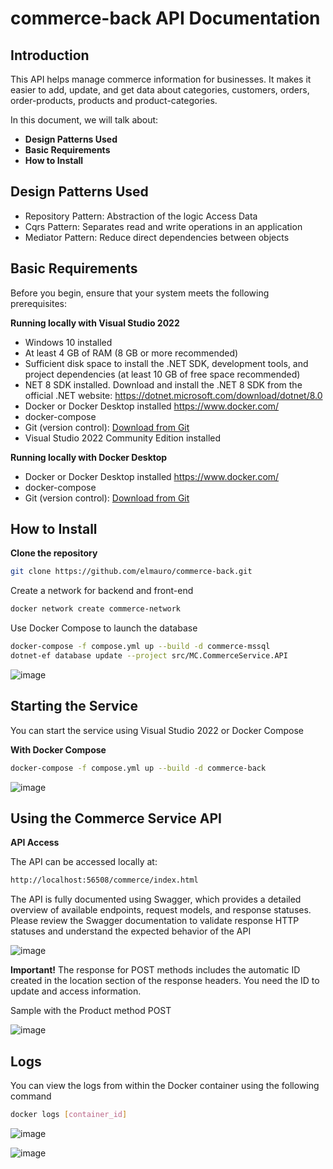 # commerce-back API Documentation

## Introduction

This API helps manage commerce information for businesses. It makes it easier to add, update, and get data about categories, customers, orders, order-products, products and product-categories.

In this document, we will talk about:

- **Design Patterns Used**
- **Basic Requirements**
- **How to Install**

## Design Patterns Used

- Repository Pattern: Abstraction of the logic Access Data
- Cqrs Pattern: Separates read and write operations in an application
- Mediator Pattern: Reduce direct dependencies between objects

## Basic Requirements

Before you begin, ensure that your system meets the following prerequisites:

**Running locally with Visual Studio 2022**
- Windows 10 installed
- At least 4 GB of RAM (8 GB or more recommended)
- Sufficient disk space to install the .NET SDK, development tools, and project dependencies (at least 10 GB of free space recommended)
- NET 8 SDK installed. Download and install the .NET 8 SDK from the official .NET website: https://dotnet.microsoft.com/download/dotnet/8.0
- Docker or Docker Desktop installed https://www.docker.com/
- docker-compose
- Git (version control): [Download from Git](https://git-scm.com/)
- Visual Studio 2022 Community Edition installed

**Running locally with Docker Desktop**
- Docker or Docker Desktop installed https://www.docker.com/
- docker-compose
- Git (version control): [Download from Git](https://git-scm.com/)

## How to Install

**Clone the repository**
```sh
git clone https://github.com/elmauro/commerce-back.git
```

Create a network for backend and front-end

```sh
docker network create commerce-network
``` 

Use Docker Compose to launch the database

```sh
docker-compose -f compose.yml up --build -d commerce-mssql
dotnet-ef database update --project src/MC.CommerceService.API
```

![image](https://github.com/user-attachments/assets/44a71cb9-2bdd-44a5-8bc2-ff0e6c5b01f2)


## Starting the Service

You can start the service using Visual Studio 2022 or Docker Compose

**With Docker Compose**

```sh
docker-compose -f compose.yml up --build -d commerce-back
```

![image](https://github.com/user-attachments/assets/5540c4f4-4c8f-431f-8702-3d85e7ba8c68)

## Using the Commerce Service API

**API Access**

The API can be accessed locally at:

```sh
http://localhost:56508/commerce/index.html
```

The API is fully documented using Swagger, which provides a detailed overview of available endpoints, request models, and response statuses. Please review the Swagger documentation to validate response HTTP statuses and understand the expected behavior of the API

![image](https://github.com/user-attachments/assets/f4949758-88bf-4e72-8a36-7d49711f904c)


**Important!**
The response for POST methods includes the automatic ID created in the location section of the response headers. You need the ID to update and access information.

Sample with the Product method POST

![image](https://github.com/user-attachments/assets/22f7a1ca-a0cd-4555-bc9b-428491b859b0)


## Logs

You can view the logs from within the Docker container using the following command

```sh
docker logs [container_id]
```

![image](https://github.com/user-attachments/assets/e5266262-02cb-4692-8255-94314e0333a4)

![image](https://github.com/user-attachments/assets/03ae4cf4-38d7-40ed-a6fe-985518a4b672)
